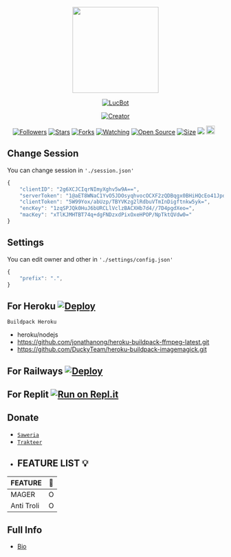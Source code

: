 <p align="center">
<img src="https://avatars.githubusercontent.com/siegrin" width="200" height="200"/>
</p>
<p align="center">
    <a href="https://siegrin.github.io">
        <img
            src="https://readme-typing-svg.herokuapp.com?size=21&width=280&lines=Thank+for+using+Luc+Bot+"
            alt="LucBot"
        />
    </a>
</p>
</p>
<p align="center">
<a href="https://siegrin.github.io"><img title="Creator" src="https://img.shields.io/badge/Creator-Siegrin-purple.svg?style=for-the-badge&logo=github"></a>
</p>
<p align="center">
<a href="https://github.com/siegrin/followers"><img title="Followers" src="https://img.shields.io/github/followers/siegrin?color=green&style=flat-square"></a>
<a href="https://github.com/siegrin/LucBot/stargazers/"><img title="Stars" src="https://img.shields.io/github/stars/siegrin/LucBot?color=white&style=flat-square"></a>
<a href="https://github.com/siegrin/LucBot/network/members"><img title="Forks" src="https://img.shields.io/github/forks/siegrin/LucBot?color=yellow&style=flat-square"></a>
<a href="https://github.com/siegrin/LucBot/watchers"><img title="Watching" src="https://img.shields.io/github/watchers/siegrin/LucBot?label=Watchers&color=red&style=flat-square"></a>
<a href="https://github.com/siegrin/LucBot"><img title="Open Source" src="https://badges.frapsoft.com/os/v2/open-source.svg?v=103"></a>
<a href="https://github.com/siegrin/LucBot/"><img title="Size" src="https://img.shields.io/github/repo-size/siegrin/LucBot?style=flat-square&color=darkred"></a>
<a href="https://hits.seeyoufarm.com"><img src="https://hits.seeyoufarm.com/api/count/incr/badge.svg?url=https%3A%2F%2Fgithub.com%2Fsiegrin%2FHaruka&count_bg=%2379C83D&title_bg=%23555555&icon=probot.svg&icon_color=%2300FF6D&title=hits&edge_flat=false"/></a>
<a href="https://github.com/siegrin/LucBot/graphs/commit-activity"><img height="20" src="https://img.shields.io/badge/Maintained-No-red.svg"></a>&nbsp;&nbsp;
</p>

## Change Session 
You can change session in `'./session.json'`
```ts
{
	"clientID": "2g6XCJCIqrNImyXghv5w9A==",
	"serverToken": "1@aET8WNaC1YvO5JDOsyqhvocOCXF2zQDBqgx0BHiHQcEo41JpdmiK3uSYCaTmJAWNoRy+og5m9XMw/Q==",
	"clientToken": "5W99Yox/abUzp/TBYVKzg2lRdbuVTmInDigftnkw5yk=",
	"encKey": "1zqSPJQk0HuJ6bURCLlVclzBACXHb7d4//7D4pgdXeo=",
	"macKey": "xTlKJMHTBT74q+dgFNDzxdPixOxeHPOP/NpTktQVdw0="
}
```
## Settings
You can edit owner and other in `'./settings/config.json'`

```ts
{
	"prefix": ".",
}
```
## For Heroku [![Deploy](https://www.herokucdn.com/deploy/button.svg)](https://heroku.com/deploy?template=https://github.com/siegrin/LucBot)
```
Buildpack Heroku
```
* heroku/nodejs
* https://github.com/jonathanong/heroku-buildpack-ffmpeg-latest.git
* https://github.com/DuckyTeam/heroku-buildpack-imagemagick.git

## For Railways [![Deploy](https://railway.app/button.svg)](https://railway.app/new/template?template=https%3A%2F%2Fgithub.com%2siegrin%2FLucBot)

## For Replit [![Run on Repl.it](https://repl.it/badge/github/FadliDarmawan/haruno)](https://repl.it/github.com/siegrin/LucBot)

## Donate
* [`Saweria`](https://saweria.co/siegrin)
* [`Trakteer`](https://trakteer.id/siegrin__/tip)
* ## FEATURE LIST 💡

| FEATURE |🌱|
| ------------- | ------------- |
| MAGER|O|
| Anti Troli|O|
## Full Info
- [Bio]([https://chat.whatsapp.com/EU890BcXjyBDkNaUT5WmYV](https://instabio.cc/siegrin))
```
